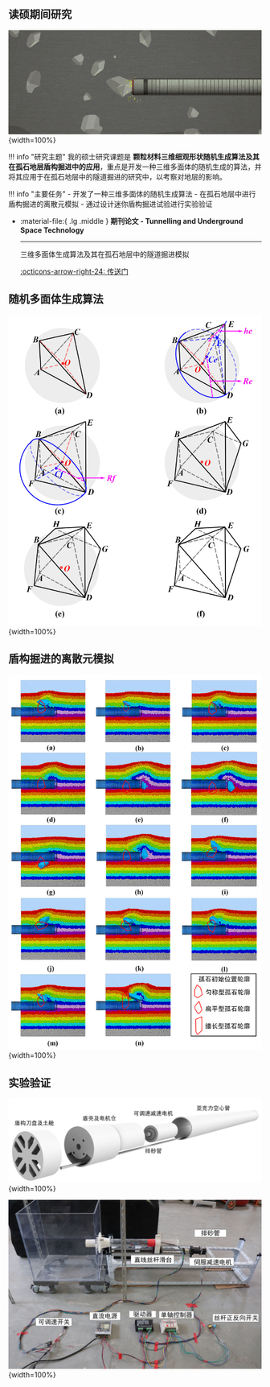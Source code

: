 ## __读硕期间研究__

![TBM](TBM.png){width=100%}

!!! info "研究主题"
    我的硕士研究课题是 __颗粒材料三维细观形状随机生成算法及其在孤石地层盾构掘进中的应用__，重点是开发一种三维多面体的随机生成的算法，并将其应用于在孤石地层中的隧道掘进的研究中，以考察对地层的影响。

!!! info "主要任务"
    - 开发了一种三维多面体的随机生成算法
    - 在孤石地层中进行盾构掘进的离散元模拟
    - 通过设计迷你盾构掘进试验进行实验验证

<div class="grid cards" markdown>

-   :material-file:{ .lg .middle } __期刊论文 - Tunnelling and Underground Space Technology__
    
    ---
    
    三维多面体生成算法及其在孤石地层中的隧道掘进模拟
    
    [:octicons-arrow-right-24: <a href="https://doi.org/10.1016/j.tust.2020.103588" target="_blank"> 传送门 </a>](#)

</div>

## __随机多面体生成算法__

![ALGO](ALGO.jpg){width=100%}

## __盾构掘进的离散元模拟__

![TUNNELING](TUNNELING.jpg){width=100%}

## __实验验证__

![miniTBM](miniTBM.jpg){width=100%}

![SETUP](SETUP.jpg){width=100%}
